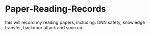 # Paper-Reading-Records
this will record my reading papers, including: DNN safety, knowledge transfer, backdoor attack and soon on.  
